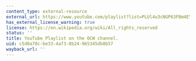 ```yaml
---
content_type: external-resource
external_url: https://www.youtube.com/playlist?list=PLUl4u3cNGP63FBm4EY4n6fh8dcUAnetzi
has_external_license_warning: true
license: https://en.wikipedia.org/wiki/All_rights_reserved
status: ''
title: YouTube Playlist on the OCW channel.
uid: c5d0a70c-be33-4af3-8b24-965345db8b57
wayback_url: ''
---
```

